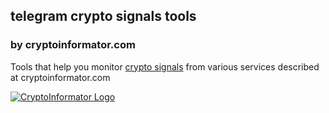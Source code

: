 ## telegram crypto signals tools
### by cryptoinformator.com

Tools that help you monitor [crypto signals](https://cryptoinformator.com/crypto-signals) from various services described at cryptoinformator.com

[![CryptoInformator Logo](https://i.imgur.com/AcffVsS.png "CryptoInformator Logo")](https://cryptoinformator.com/crypto-signals)
